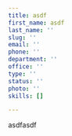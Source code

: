 ```yaml
---
title: asdf
first_name: asdf
last_name: ''
slug: ''
email: ''
phone: ''
department: ''
office: ''
type: ''
status: ''
photo: ''
skills: []

---
```

asdfasdf